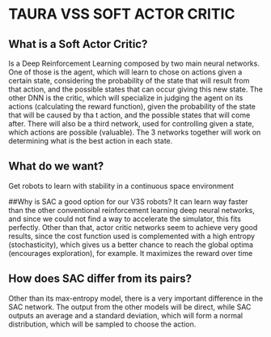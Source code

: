 # TAURA VSS SOFT ACTOR CRITIC

## What is a Soft Actor Critic?
Is a Deep Reinforcement Learning composed by two main neural networks. One of those is
the agent, which will learn to chose on actions given a certain state, considering the probability of the state
that will result from that action, and the possible states that can occur giving this new state. The other DNN
is the critic, which will specialize in judging the agent on its actions (calculating the reward function), given
the probability of the state that will be caused by tha t action, and the possible states that will come after.
There will also be a third network, used for controlling given a state, which actions are possible (valuable). The
3 networks together will work on determining what is the best action in each state.

## What do we want?
Get robots to learn with stability in a continuous space environment

##Why is SAC a good option for our V3S robots?
It can learn way faster than the other conventional
reinforcement learning deep neural networks, and since we could not find a way to accelerate the
simulator, this fits perfectly. Other than that, actor critic networks seem to achieve very good
results, since the cost function used is complemented with a high entropy (stochasticity), which gives us a better
chance to reach the global optima (encourages exploration), for example. It maximizes the reward over time

## How does SAC differ from its pairs?
Other than its max-entropy model, there is a very important difference in the
SAC network. The output from the other models will be direct, while SAC outputs an average and a standard deviation,
which will form a normal distribution, which will be sampled to choose the action.
